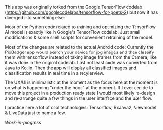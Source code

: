 This app was originally forked from the Google TensorFlow codelab (https://github.com/googlecodelabs/tensorflow-for-poets-2) but now it has diverged into something else:

Most of the Python code related to training and optimizing the TensorFlow AI model is exactly like in Google's TensorFlow codelab. Just small modifications & some shell scripts for convenient retraining of the model.

Most of the changes are related to the actual Android code: Currently the PixBadger app would search your device for jpg images and then classify them with tensorflow instead of taking image frames from the Camera, like it was done in the original codelab. Last not least code was converted from Java to Kotlin. Then the app will display all classified images and classification results in real time in a recylerview.

The UX/UI is minimalistic at the moment as the focus here at the moment is on what is happening "under the hood" at the moment. If I ever decide to move this project in a production ready state I would most likely re-design and re-arrange quite a few things in the user interface and the user flow.

I practice here a lot of cool technologies: Tensorflow, RxJava2, Viewmodel & LiveData just to name a few.



*Work-in-progress*
